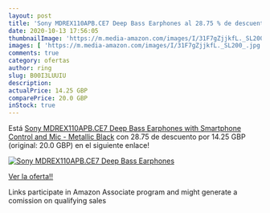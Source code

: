 ```yaml
---
layout: post
title: 'Sony MDREX110APB.CE7 Deep Bass Earphones al 28.75 % de descuento'
date: 2020-10-13 17:56:05
thumbnailImage: 'https://m.media-amazon.com/images/I/31F7gZjjkfL._SL200_.jpg'
images: [ 'https://m.media-amazon.com/images/I/31F7gZjjkfL._SL200_.jpg' ]
comments: true
category: ofertas
author: ring
slug: B00I3LUUIU
description:
actualPrice: 14.25 GBP
comparePrice: 20.0 GBP
inStock: true
---
```


Está [Sony MDREX110APB.CE7 Deep Bass Earphones with Smartphone Control and Mic - Metallic Black](https://www.amazon.co.uk/dp/B00I3LUUIU/?tag=tolees0a-21) con 28.75 de descuento por 14.25 GBP (original: 20.0 GBP) en el siguiente enlace!

[![Sony MDREX110APB.CE7 Deep Bass Earphones](https://m.media-amazon.com/images/I/31F7gZjjkfL._SL200_.jpg)](https://www.amazon.co.uk/dp/B00I3LUUIU/?tag=tolees0a-21)

[Ver la oferta!!](https://www.amazon.co.uk/dp/B00I3LUUIU/?tag=tolees0a-21)

Links participate in Amazon Associate program and might generate a comission on qualifying sales


